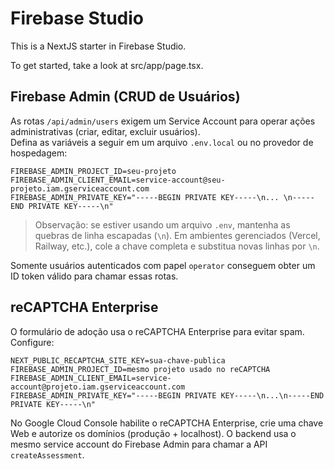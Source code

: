 # Firebase Studio

This is a NextJS starter in Firebase Studio.

To get started, take a look at src/app/page.tsx.

## Firebase Admin (CRUD de Usuários)

As rotas `/api/admin/users` exigem um Service Account para operar ações administrativas (criar, editar, excluir usuários).  
Defina as variáveis a seguir em um arquivo `.env.local` ou no provedor de hospedagem:

```
FIREBASE_ADMIN_PROJECT_ID=seu-projeto
FIREBASE_ADMIN_CLIENT_EMAIL=service-account@seu-projeto.iam.gserviceaccount.com
FIREBASE_ADMIN_PRIVATE_KEY="-----BEGIN PRIVATE KEY-----\n... \n-----END PRIVATE KEY-----\n"
```

> Observação: se estiver usando um arquivo `.env`, mantenha as quebras de linha escapadas (`\n`). Em ambientes gerenciados (Vercel, Railway, etc.), cole a chave completa e substitua novas linhas por `\n`.

Somente usuários autenticados com papel `operator` conseguem obter um ID token válido para chamar essas rotas.

## reCAPTCHA Enterprise

O formulário de adoção usa o reCAPTCHA Enterprise para evitar spam. Configure:

```
NEXT_PUBLIC_RECAPTCHA_SITE_KEY=sua-chave-publica
FIREBASE_ADMIN_PROJECT_ID=mesmo projeto usado no reCAPTCHA
FIREBASE_ADMIN_CLIENT_EMAIL=service-account@projeto.iam.gserviceaccount.com
FIREBASE_ADMIN_PRIVATE_KEY="-----BEGIN PRIVATE KEY-----\n...\n-----END PRIVATE KEY-----\n"
```

No Google Cloud Console habilite o reCAPTCHA Enterprise, crie uma chave Web e autorize os domínios (produção + localhost). O backend usa o mesmo service account do Firebase Admin para chamar a API `createAssessment`.
